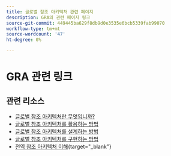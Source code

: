 ```yaml
---
title: 글로벌 참조 아키텍처 관련 페이지
description: GRA의 관련 페이지 링크
source-git-commit: 449445ba629f8db9d0e3535e6bcb5339fab99070
workflow-type: tm+mt
source-wordcount: '47'
ht-degree: 0%

---
```


# GRA 관련 링크

## 관련 리소스

* [글로벌 참조 아키텍처란 무엇입니까?](../global-reference-architecture/what-is-global-reference-architecture.md)
* [글로벌 참조 아키텍처를 활용하는 방법](../global-reference-architecture/how-do-you-leverage-global-reference-architecture.md)
* [글로벌 참조 아키텍처를 설계하는 방법](../global-reference-architecture/how-do-you-architect-global-reference-architecture.md)
* [글로벌 참조 아키텍처를 구현하는 방법](../global-reference-architecture/how-do-you-implement-global-reference-architecture.md)
* [전역 참조 아키텍처 이해](https://experienceleague.adobe.com/docs/commerce-operations/implementation-playbook/architecture/global-reference-architecture/overview.html){target="_blank"}
